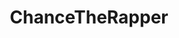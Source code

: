 ---
title: ChanceTheRapper
crosslinks:
- youtubefactsbot
- u_imguralbumbot
- hiphopheads
- livven
- Kanye
- FrankOcean
- youtubot
- donaldglover
- MassdropBot
- freshalbumart
- alotabot
- lido
- savemoneycrew
- SaveMoneyCrew
- rickandmorty
- TheWeeknd
- videos
- Steam
- Blink182
- tmsbmeta
---